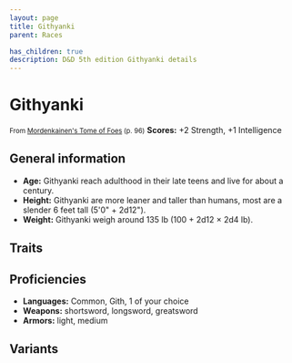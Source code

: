 ```yaml
---
layout: page
title: Githyanki
parent: Races

has_children: true
description: D&D 5th edition Githyanki details
---
```


# Githyanki

<small>From <a target="_blank" href="https://dnd.wizards.com/products/tabletop-games/rpg-products/mordenkainens-tome-foes">Mordenkainen's Tome of Foes</a> (p. 96)</small>
**Scores:** +2 Strength, +1 Intelligence

## General information

- **Age:** Githyanki reach adulthood in their late teens and live for about a century.
- **Height:** Githyanki are more leaner and taller than humans, most are a slender 6 feet tall (5'0" + 2d12").
- **Weight:** Githyanki weigh around 135 lb (100 + 2d12 × 2d4 lb).

## Traits


## Proficiencies

- **Languages:** Common, Gith, 1 of your choice
- **Weapons:** shortsword, longsword, greatsword
- **Armors:** light, medium

## Variants


